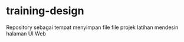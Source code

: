 # training-design
Repository sebagai tempat menyimpan file file projek latihan mendesin halaman UI Web
